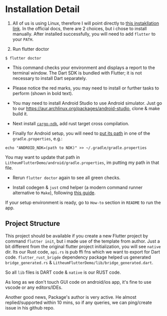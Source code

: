 # Installation Detail
1. All of us is using Linux, therefore I will point directly to [this instakllation link](https://docs.flutter.dev/get-started/install/linux). 
In the official docs, there are 2 choices, but i chose to install manually. 
After installed successfully, you will need to add `flutter` to your `PATH`.

2. Run flutter doctor
```
$ flutter doctor
```
- This command checks your environment and displays a report to the terminal window. The Dart SDK is bundled with Flutter; it is not necessary to install Dart separately. 
- Please notice the red marks, you may need to install or further tasks to perform (shown in bold text).

- You may need to install Android Studio to use Android simulator.
Just go to our https://aur.archlinux.org/packages/android-studio, clone & make build it.

- Next install [`cargo-ndk`](https://github.com/bbqsrc/cargo-ndk#installing), add rust target cross compilation.

- Finally for Android setup, you will need to [put its path](http://cjycode.com/flutter_rust_bridge/template/setup_android.html#android_ndk-gradle-property) in one of the `gradle.properties`, e.g.:
```
echo "ANDROID_NDK=(path to NDK)" >> ~/.gradle/gradle.properties
```
You may want to update that path in `LitheumFlutterDemo/android/gradle.properties`, im putting my path in that file.

- Rerun `flutter doctor` again to see all green checks.

- Install codegen & `just` cmd helper (a modern command runner alternative to `Make`), following [this guide](http://cjycode.com/flutter_rust_bridge/template/generate_install.html).


If your setup environment is ready, go to `How-to` section in `README` to run the app.

## Project Structure
This project should be available if you create a new Flutter project by command `flutter init`, but i made use of the template from author.
Just a bit different from the original flutter project initialization, you will see `native` dir. Its our Rust code, `api.rs` is pub ffi fns which we want to export for Dart code.
`flutter_rust_brigde` dependency package helped us generated `bridge_generated.rs` & `LitheumFlutterDemo/lib/bridge_generated.dart`.

So all `lib` files is DART code & `native` is our RUST code. 

As long as we don't touch GUI code on android/ios app, it's fine to use vscode or any editors/IDEs.

Another good news, Package's author is very active. 
He almost replied/supported within 10 mins, so if any queries, we can ping/create issue in his github repo.
